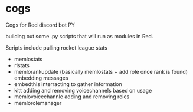 # cogs
Cogs for Red discord bot PY

building out some .py scripts that will run as modules in Red.

Scripts include pulling rocket league stats
  - memlostats
  - rlstats
  - memlorankupdate (basically memlostats + add role once rank is found)
embedding messages
  - embedthis
interracting to gather information
  - kitt
adding and removing voicechannels based on usage
  - memlovoicechannle
adding and removing roles
  - memlorolemanager
